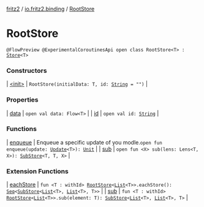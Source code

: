 [fritz2](../../index.md) / [io.fritz2.binding](../index.md) / [RootStore](./index.md)

# RootStore

`@FlowPreview @ExperimentalCoroutinesApi open class RootStore<T> : `[`Store`](../-store/index.md)`<T>`

### Constructors

| [&lt;init&gt;](-init-.md) | `RootStore(initialData: T, id: `[`String`](https://kotlinlang.org/api/latest/jvm/stdlib/kotlin/-string/index.html)` = "")` |

### Properties

| [data](data.md) | `open val data: Flow<T>` |
| [id](id.md) | `open val id: `[`String`](https://kotlinlang.org/api/latest/jvm/stdlib/kotlin/-string/index.html) |

### Functions

| [enqueue](enqueue.md) | Enqueue a specific update of you modle.`open fun enqueue(update: `[`Update`](../-update.md)`<T>): `[`Unit`](https://kotlinlang.org/api/latest/jvm/stdlib/kotlin/-unit/index.html) |
| [sub](sub.md) | `open fun <X> sub(lens: Lens<T, X>): `[`SubStore`](../-sub-store/index.md)`<T, T, X>` |

### Extension Functions

| [eachStore](../each-store.md) | `fun <T : withId> `[`RootStore`](./index.md)`<`[`List`](https://kotlinlang.org/api/latest/jvm/stdlib/kotlin.collections/-list/index.html)`<T>>.eachStore(): `[`Seq`](../-seq.md)`<`[`SubStore`](../-sub-store/index.md)`<`[`List`](https://kotlinlang.org/api/latest/jvm/stdlib/kotlin.collections/-list/index.html)`<T>, `[`List`](https://kotlinlang.org/api/latest/jvm/stdlib/kotlin.collections/-list/index.html)`<T>, T>>` |
| [sub](../sub.md) | `fun <T : withId> `[`RootStore`](./index.md)`<`[`List`](https://kotlinlang.org/api/latest/jvm/stdlib/kotlin.collections/-list/index.html)`<T>>.sub(element: T): `[`SubStore`](../-sub-store/index.md)`<`[`List`](https://kotlinlang.org/api/latest/jvm/stdlib/kotlin.collections/-list/index.html)`<T>, `[`List`](https://kotlinlang.org/api/latest/jvm/stdlib/kotlin.collections/-list/index.html)`<T>, T>` |


